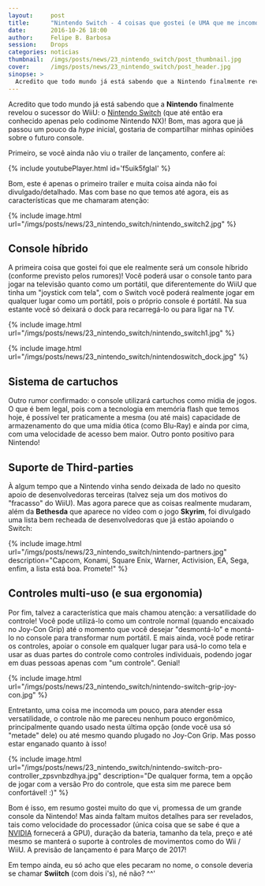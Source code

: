 ```yaml
---
layout:     post
title:      "Nintendo Switch - 4 coisas que gostei (e UMA que me incomodou um pouco)"
date:       2016-10-26 18:00
author:     Felipe B. Barbosa
session:    Drops
categories: noticias
thumbnail:  /imgs/posts/news/23_nintendo_switch/post_thumbnail.jpg
cover:      /imgs/posts/news/23_nintendo_switch/post_header.jpg
sinopse: >
  Acredito que todo mundo já está sabendo que a Nintendo finalmente revelou o sucessor do WiiU: o Nintendo Switch! Bom, mas agora que já passou um pouco da hype inicial, gostaria de compartilhar minhas opiniões sobre o futuro console.
---
```

Acredito que todo mundo já está sabendo que a **Nintendo** finalmente revelou o sucessor do WiiU: o [Nintendo Switch](http://www.nintendo.com/switch) (que até então era conhecido apenas pelo codinome Nintendo NX)! Bom, mas agora que já passou um pouco da *hype* inicial, gostaria de compartilhar minhas opiniões sobre o futuro console.

Primeiro, se você ainda não viu o trailer de lançamento, confere aí:

{% include youtubePlayer.html id='f5uik5fgIaI' %}

Bom, este é apenas o primeiro trailer e muita coisa ainda não foi divulgado/detalhado. Mas com base no que temos até agora, eis as características que me chamaram atenção:

{% include image.html url="/imgs/posts/news/23_nintendo_switch/nintendo_switch2.jpg" %}

## Console híbrido

A primeira coisa que gostei foi que ele realmente será um console híbrido (conforme previsto pelos rumores)! Você poderá usar o console tanto para jogar na televisão quanto como um portátil, que diferentemente do WiiU que tinha um "joystick com tela", com o Switch você poderá realmente jogar em qualquer lugar como um portátil, pois o próprio console é portátil. Na sua estante você só deixará o dock para recarregá-lo ou para ligar na TV.

{% include image.html url="/imgs/posts/news/23_nintendo_switch/nintendo_switch1.jpg" %}

{% include image.html url="/imgs/posts/news/23_nintendo_switch/nintendoswitch_dock.jpg" %}

## Sistema de cartuchos

Outro rumor confirmado: o console utilizará cartuchos como mídia de jogos. O que é bem legal, pois com a tecnologia em memória flash que temos hoje, é possível ter praticamente a mesma (ou até mais) capacidade de armazenamento do que uma mídia ótica (como Blu-Ray) e ainda por cima, com uma velocidade de acesso bem maior. Outro ponto positivo para Nintendo!

## Suporte de Third-parties

À algum tempo que a Nintendo vinha sendo deixada de lado no quesito apoio de desenvolvedoras terceiras (talvez seja um dos motivos do "fracasso" do WiiU). Mas agora parece que as coisas realmente mudaram, além da **Bethesda** que aparece no vídeo com o jogo **Skyrim**, foi divulgado uma lista bem recheada de desenvolvedoras que já estão apoiando o Switch:

{% include image.html url="/imgs/posts/news/23_nintendo_switch/nintendo-partners.jpg" description="Capcom, Konami, Square Enix, Warner, Activision, EA, Sega, enfim, a lista está boa. Promete!" %}

## Controles multi-uso (e sua ergonomia)

Por fim, talvez a característica que mais chamou atenção: a versatilidade do controle! Você pode utilizá-lo como um controle normal (quando encaixado no Joy-Con Grip) até o momento que você desejar "desmontá-lo" e montá-lo no console para transformar num portátil. E mais ainda, você pode retirar os controles, apoiar o console em qualquer lugar para usá-lo como tela e usar as duas partes do controle como controles individuais, podendo jogar em duas pessoas apenas com "um controle". Genial!

{% include image.html url="/imgs/posts/news/23_nintendo_switch/nintendo-switch-grip-joy-con.jpg" %}

Entretanto, uma coisa me incomoda um pouco, para atender essa versatilidade, o controle não me pareceu nenhum pouco ergonômico, principalmente quando usado nesta última opção (onde você usa só "metade" dele) ou até mesmo quando plugado no Joy-Con Grip. Mas posso estar enganado quanto à isso!

{% include image.html url="/imgs/posts/news/23_nintendo_switch/nintendo-switch-pro-controller_zpsvnbzdhya.jpg" description="De qualquer forma, tem a opção de jogar com a versão Pro do controle, que esta sim me parece bem confortável! :)" %}

Bom é isso, em resumo gostei muito do que vi, promessa de um grande console da Nintendo! Mas ainda faltam muitos detalhes para ser revelados, tais como velocidade do processador (única coisa que se sabe é que a [NVIDIA](https://blogs.nvidia.com/blog/2016/10/20/nintendo-switch/) fornecerá a GPU), duração da bateria, tamanho da tela, preço e até mesmo se manterá o suporte à controles de movimentos como do Wii / WiiU. A previsão de lançamento é para Março de 2017!

Em tempo ainda, eu só acho que eles pecaram no nome, o console deveria se chamar **Swiitch** (com dois i's), né não? ^^'
